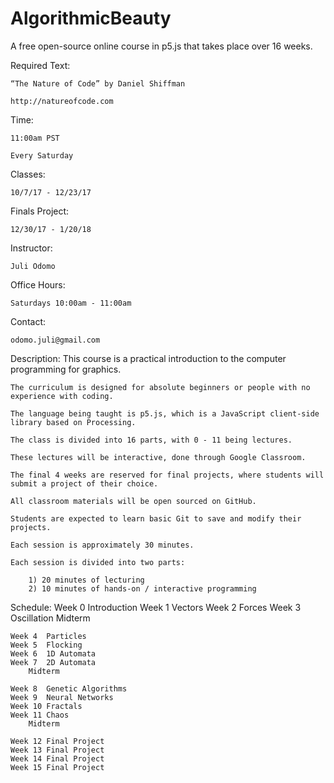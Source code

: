 # AlgorithmicBeauty
A free open-source online course in p5.js that takes place over 16 weeks.

Required Text:

	“The Nature of Code” by Daniel Shiffman
	
	http://natureofcode.com

Time:

	11:00am PST
	
	Every Saturday

Classes:

	10/7/17 - 12/23/17
	
Finals Project:

	12/30/17 - 1/20/18

Instructor:

	Juli Odomo
Office Hours:

	Saturdays 10:00am - 11:00am
Contact:

	odomo.juli@gmail.com

Description:
	This course is a practical introduction to the computer programming for graphics. 
	
	The curriculum is designed for absolute beginners or people with no experience with coding.
	
	The language being taught is p5.js, which is a JavaScript client-side library based on Processing.
	
	The class is divided into 16 parts, with 0 - 11 being lectures.
	
	These lectures will be interactive, done through Google Classroom.
	
	The final 4 weeks are reserved for final projects, where students will submit a project of their choice.
	
	All classroom materials will be open sourced on GitHub.
	
	Students are expected to learn basic Git to save and modify their projects.
	
	Each session is approximately 30 minutes.
	
	Each session is divided into two parts:

		1) 20 minutes of lecturing
		2) 10 minutes of hands-on / interactive programming

Schedule:
	Week 0	Introduction
	Week 1	Vectors
	Week 2	Forces
	Week 3	Oscillation
		Midterm

	Week 4	Particles
	Week 5	Flocking
	Week 6	1D Automata
	Week 7	2D Automata
		Midterm

	Week 8	Genetic Algorithms
	Week 9	Neural Networks
	Week 10	Fractals
	Week 11	Chaos
		Midterm

	Week 12	Final Project
	Week 13	Final Project
	Week 14	Final Project
	Week 15	Final Project
